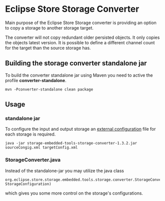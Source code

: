 
# Eclipse Store Storage Converter

Main purpose of the Eclipse Store Storage converter is providing an option to copy a storage to another storage target.

The converter will not copy redundant older persisted objects. It only copies the objects latest version.
It is possible to define a different channel count for the target than the source storage has.

## Building the storage converter standalone jar

To build the converter standalone jar using Maven you need to active the profile **converter-standalone**.

```console
mvn -Pconverter-standalone clean package
```


## Usage

### standalone jar

To configure the input and output storage an [external configuration](https://docs.eclipsestore.io/manual/storage/configuration/index.html#external-configuration) file for each storage is required.

```console
java -jar storage-embedded-tools-storage-converter-1.3.2.jar sourceCongig.xml targetConfig.xml
```

### StorageConverter.java

Instead of the standalone-jar you may utilize the java class

```
org.eclipse.store.storage.embedded.tools.storage.converter.StorageConverter.StorageConverter(StorageConfiguration, StorageConfiguration)
```

which gives you some more control on the storage's configurations.


